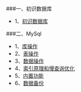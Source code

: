 ###一、初识数据库
+ 1、[初识数据库]()

###二、MySql
+ 1、[库操作]()
+ 2、[表操作]()
+ 3、[数据操作]()
+ 4、[索引原理和慢查询优化]()
+ 5、[内置功能]()
+ 6、[数据备份]()
